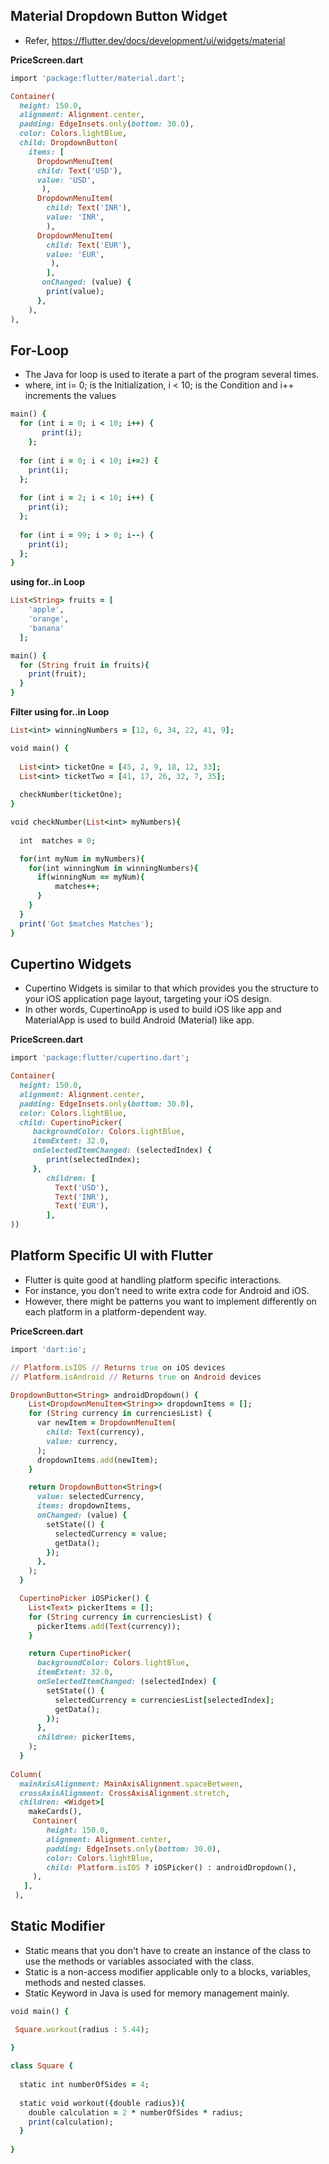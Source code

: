 ## Material Dropdown Button Widget

- Refer, https://flutter.dev/docs/development/ui/widgets/material

__PriceScreen.dart__

```ruby
import 'package:flutter/material.dart';

Container(
  height: 150.0,
  alignment: Alignment.center,
  padding: EdgeInsets.only(bottom: 30.0),
  color: Colors.lightBlue,
  child: DropdownButton(
    items: [
      DropdownMenuItem(
      child: Text('USD'),
      value: 'USD',
       ),
      DropdownMenuItem(
        child: Text('INR'),
        value: 'INR',
        ),
      DropdownMenuItem(
        child: Text('EUR'),
        value: 'EUR',
         ),
        ],
       onChanged: (value) {
        print(value);
      },
    ),
),
```

## For-Loop

- The Java for loop is used to iterate a part of the program several times.
- where, int i= 0; is the Initialization, i < 10; is the Condition and i++ increments the values

```ruby
main() {
  for (int i = 0; i < 10; i++) {   
       print(i);    
    };
  
  for (int i = 0; i < 10; i+=2) {   
    print(i);    
  };
  
  for (int i = 2; i < 10; i++) {   
    print(i);    
  };
  
  for (int i = 99; i > 0; i--) {   
    print(i);    
  };
}
```

__using for..in Loop__

```ruby
List<String> fruits = [
    'apple',
    'orange',
    'banana'
  ];

main() {
  for (String fruit in fruits){
    print(fruit);
  }
}
```

__Filter using for..in Loop__

```ruby
List<int> winningNumbers = [12, 6, 34, 22, 41, 9];

void main() {
 
  List<int> ticketOne = [45, 2, 9, 18, 12, 33];
  List<int> ticketTwo = [41, 17, 26, 32, 7, 35];
  
  checkNumber(ticketOne);
}

void checkNumber(List<int> myNumbers){
  
  int  matches = 0;

  for(int myNum in myNumbers){
    for(int winningNum in winningNumbers){
      if(winningNum == myNum){
          matches++;
      }
    }
  }
  print('Got $matches Matches');
}
```

## Cupertino Widgets

- Cupertino Widgets is similar to that which provides you the structure to your iOS application page layout, targeting your iOS design.
- In other words, CupertinoApp is used to build iOS like app and MaterialApp is used to build Android (Material) like app.

__PriceScreen.dart__

```ruby
import 'package:flutter/cupertino.dart';

Container(
  height: 150.0,
  alignment: Alignment.center,
  padding: EdgeInsets.only(bottom: 30.0),
  color: Colors.lightBlue,
  child: CupertinoPicker(
     backgroundColor: Colors.lightBlue,
     itemExtent: 32.0,
     onSelectedItemChanged: (selectedIndex) {
        print(selectedIndex);
     },
        children: [
          Text('USD'),
          Text('INR'),
          Text('EUR'),
        ],
))
```

## Platform Specific UI with Flutter

- Flutter is quite good at handling platform specific interactions. 
- For instance, you don’t need to write extra code for Android and iOS. 
- However, there might be patterns you want to implement differently on each platform in a platform-dependent way.

__PriceScreen.dart__

```ruby
import 'dart:io';

// Platform.isIOS // Returns true on iOS devices
// Platform.isAndroid // Returns true on Android devices

DropdownButton<String> androidDropdown() {
    List<DropdownMenuItem<String>> dropdownItems = [];
    for (String currency in currenciesList) {
      var newItem = DropdownMenuItem(
        child: Text(currency),
        value: currency,
      );
      dropdownItems.add(newItem);
    }

    return DropdownButton<String>(
      value: selectedCurrency,
      items: dropdownItems,
      onChanged: (value) {
        setState(() {
          selectedCurrency = value;
          getData();
        });
      },
    );
  }

  CupertinoPicker iOSPicker() {
    List<Text> pickerItems = [];
    for (String currency in currenciesList) {
      pickerItems.add(Text(currency));
    }

    return CupertinoPicker(
      backgroundColor: Colors.lightBlue,
      itemExtent: 32.0,
      onSelectedItemChanged: (selectedIndex) {
        setState(() {
          selectedCurrency = currenciesList[selectedIndex];
          getData();
        });
      },
      children: pickerItems,
    );
  }
  
Column(
  mainAxisAlignment: MainAxisAlignment.spaceBetween,
  crossAxisAlignment: CrossAxisAlignment.stretch,
  children: <Widget>[
    makeCards(),
     Container(
        height: 150.0,
        alignment: Alignment.center,
        padding: EdgeInsets.only(bottom: 30.0),
        color: Colors.lightBlue,
        child: Platform.isIOS ? iOSPicker() : androidDropdown(),
     ),
   ],
 ),
```

## Static Modifier

- Static means that you don't have to create an instance of the class to use the methods or variables associated with the class.
- Static is a non-access modifier applicable only to a blocks, variables, methods and nested classes.
- Static Keyword in Java is used for memory management mainly.

```ruby
void main() {

 Square.workout(radius : 5.44);
  
}

class Square {
  
  static int numberOfSides = 4;
  
  static void workout({double radius}){
    double calculation = 2 * numberOfSides * radius;
    print(calculation);
  }
  
}
```
